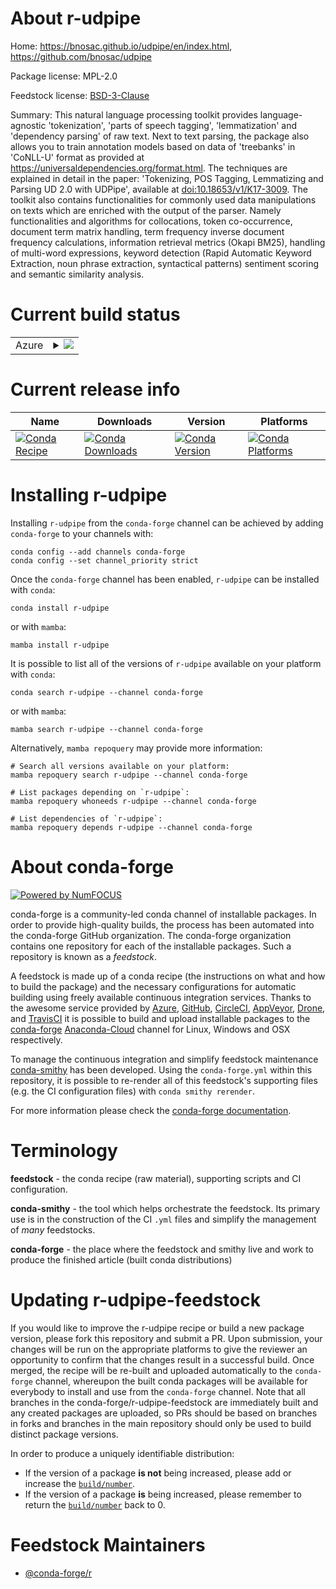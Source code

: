 About r-udpipe
==============

Home: https://bnosac.github.io/udpipe/en/index.html, https://github.com/bnosac/udpipe

Package license: MPL-2.0

Feedstock license: [BSD-3-Clause](https://github.com/conda-forge/r-udpipe-feedstock/blob/main/LICENSE.txt)

Summary: This natural language processing toolkit provides language-agnostic 'tokenization', 'parts of speech tagging', 'lemmatization' and 'dependency parsing' of raw text. Next to text parsing, the package also allows you to train annotation models based on data of 'treebanks' in 'CoNLL-U' format as provided at <https://universaldependencies.org/format.html>. The techniques are explained in detail in the paper: 'Tokenizing, POS Tagging, Lemmatizing and Parsing UD 2.0 with UDPipe', available at <doi:10.18653/v1/K17-3009>. The toolkit also contains functionalities for commonly used data manipulations on texts which are enriched with the output of the parser. Namely functionalities and algorithms for collocations, token co-occurrence, document term matrix handling, term frequency inverse document frequency calculations, information retrieval metrics (Okapi BM25), handling of multi-word expressions, keyword detection (Rapid Automatic Keyword Extraction, noun phrase extraction, syntactical patterns) sentiment scoring and semantic similarity analysis.

Current build status
====================


<table>
    
  <tr>
    <td>Azure</td>
    <td>
      <details>
        <summary>
          <a href="https://dev.azure.com/conda-forge/feedstock-builds/_build/latest?definitionId=13732&branchName=main">
            <img src="https://dev.azure.com/conda-forge/feedstock-builds/_apis/build/status/r-udpipe-feedstock?branchName=main">
          </a>
        </summary>
        <table>
          <thead><tr><th>Variant</th><th>Status</th></tr></thead>
          <tbody><tr>
              <td>linux_64_r_base4.1</td>
              <td>
                <a href="https://dev.azure.com/conda-forge/feedstock-builds/_build/latest?definitionId=13732&branchName=main">
                  <img src="https://dev.azure.com/conda-forge/feedstock-builds/_apis/build/status/r-udpipe-feedstock?branchName=main&jobName=linux&configuration=linux_64_r_base4.1" alt="variant">
                </a>
              </td>
            </tr><tr>
              <td>linux_64_r_base4.2</td>
              <td>
                <a href="https://dev.azure.com/conda-forge/feedstock-builds/_build/latest?definitionId=13732&branchName=main">
                  <img src="https://dev.azure.com/conda-forge/feedstock-builds/_apis/build/status/r-udpipe-feedstock?branchName=main&jobName=linux&configuration=linux_64_r_base4.2" alt="variant">
                </a>
              </td>
            </tr><tr>
              <td>osx_64_r_base4.1</td>
              <td>
                <a href="https://dev.azure.com/conda-forge/feedstock-builds/_build/latest?definitionId=13732&branchName=main">
                  <img src="https://dev.azure.com/conda-forge/feedstock-builds/_apis/build/status/r-udpipe-feedstock?branchName=main&jobName=osx&configuration=osx_64_r_base4.1" alt="variant">
                </a>
              </td>
            </tr><tr>
              <td>osx_64_r_base4.2</td>
              <td>
                <a href="https://dev.azure.com/conda-forge/feedstock-builds/_build/latest?definitionId=13732&branchName=main">
                  <img src="https://dev.azure.com/conda-forge/feedstock-builds/_apis/build/status/r-udpipe-feedstock?branchName=main&jobName=osx&configuration=osx_64_r_base4.2" alt="variant">
                </a>
              </td>
            </tr><tr>
              <td>win_64</td>
              <td>
                <a href="https://dev.azure.com/conda-forge/feedstock-builds/_build/latest?definitionId=13732&branchName=main">
                  <img src="https://dev.azure.com/conda-forge/feedstock-builds/_apis/build/status/r-udpipe-feedstock?branchName=main&jobName=win&configuration=win_64_" alt="variant">
                </a>
              </td>
            </tr>
          </tbody>
        </table>
      </details>
    </td>
  </tr>
</table>

Current release info
====================

| Name | Downloads | Version | Platforms |
| --- | --- | --- | --- |
| [![Conda Recipe](https://img.shields.io/badge/recipe-r--udpipe-green.svg)](https://anaconda.org/conda-forge/r-udpipe) | [![Conda Downloads](https://img.shields.io/conda/dn/conda-forge/r-udpipe.svg)](https://anaconda.org/conda-forge/r-udpipe) | [![Conda Version](https://img.shields.io/conda/vn/conda-forge/r-udpipe.svg)](https://anaconda.org/conda-forge/r-udpipe) | [![Conda Platforms](https://img.shields.io/conda/pn/conda-forge/r-udpipe.svg)](https://anaconda.org/conda-forge/r-udpipe) |

Installing r-udpipe
===================

Installing `r-udpipe` from the `conda-forge` channel can be achieved by adding `conda-forge` to your channels with:

```
conda config --add channels conda-forge
conda config --set channel_priority strict
```

Once the `conda-forge` channel has been enabled, `r-udpipe` can be installed with `conda`:

```
conda install r-udpipe
```

or with `mamba`:

```
mamba install r-udpipe
```

It is possible to list all of the versions of `r-udpipe` available on your platform with `conda`:

```
conda search r-udpipe --channel conda-forge
```

or with `mamba`:

```
mamba search r-udpipe --channel conda-forge
```

Alternatively, `mamba repoquery` may provide more information:

```
# Search all versions available on your platform:
mamba repoquery search r-udpipe --channel conda-forge

# List packages depending on `r-udpipe`:
mamba repoquery whoneeds r-udpipe --channel conda-forge

# List dependencies of `r-udpipe`:
mamba repoquery depends r-udpipe --channel conda-forge
```


About conda-forge
=================

[![Powered by
NumFOCUS](https://img.shields.io/badge/powered%20by-NumFOCUS-orange.svg?style=flat&colorA=E1523D&colorB=007D8A)](https://numfocus.org)

conda-forge is a community-led conda channel of installable packages.
In order to provide high-quality builds, the process has been automated into the
conda-forge GitHub organization. The conda-forge organization contains one repository
for each of the installable packages. Such a repository is known as a *feedstock*.

A feedstock is made up of a conda recipe (the instructions on what and how to build
the package) and the necessary configurations for automatic building using freely
available continuous integration services. Thanks to the awesome service provided by
[Azure](https://azure.microsoft.com/en-us/services/devops/), [GitHub](https://github.com/),
[CircleCI](https://circleci.com/), [AppVeyor](https://www.appveyor.com/),
[Drone](https://cloud.drone.io/welcome), and [TravisCI](https://travis-ci.com/)
it is possible to build and upload installable packages to the
[conda-forge](https://anaconda.org/conda-forge) [Anaconda-Cloud](https://anaconda.org/)
channel for Linux, Windows and OSX respectively.

To manage the continuous integration and simplify feedstock maintenance
[conda-smithy](https://github.com/conda-forge/conda-smithy) has been developed.
Using the ``conda-forge.yml`` within this repository, it is possible to re-render all of
this feedstock's supporting files (e.g. the CI configuration files) with ``conda smithy rerender``.

For more information please check the [conda-forge documentation](https://conda-forge.org/docs/).

Terminology
===========

**feedstock** - the conda recipe (raw material), supporting scripts and CI configuration.

**conda-smithy** - the tool which helps orchestrate the feedstock.
                   Its primary use is in the construction of the CI ``.yml`` files
                   and simplify the management of *many* feedstocks.

**conda-forge** - the place where the feedstock and smithy live and work to
                  produce the finished article (built conda distributions)


Updating r-udpipe-feedstock
===========================

If you would like to improve the r-udpipe recipe or build a new
package version, please fork this repository and submit a PR. Upon submission,
your changes will be run on the appropriate platforms to give the reviewer an
opportunity to confirm that the changes result in a successful build. Once
merged, the recipe will be re-built and uploaded automatically to the
`conda-forge` channel, whereupon the built conda packages will be available for
everybody to install and use from the `conda-forge` channel.
Note that all branches in the conda-forge/r-udpipe-feedstock are
immediately built and any created packages are uploaded, so PRs should be based
on branches in forks and branches in the main repository should only be used to
build distinct package versions.

In order to produce a uniquely identifiable distribution:
 * If the version of a package **is not** being increased, please add or increase
   the [``build/number``](https://docs.conda.io/projects/conda-build/en/latest/resources/define-metadata.html#build-number-and-string).
 * If the version of a package **is** being increased, please remember to return
   the [``build/number``](https://docs.conda.io/projects/conda-build/en/latest/resources/define-metadata.html#build-number-and-string)
   back to 0.

Feedstock Maintainers
=====================

* [@conda-forge/r](https://github.com/conda-forge/r/)

